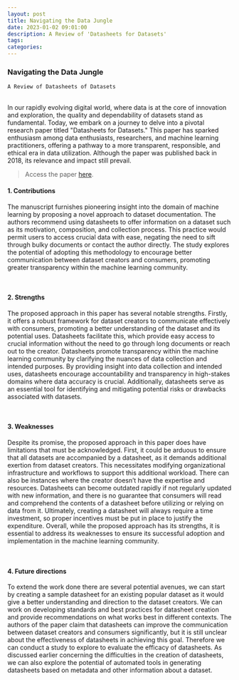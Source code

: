 ```yaml
---
layout: post
title: Navigating the Data Jungle 
date: 2023-01-02 09:01:00
description: A Review of 'Datasheets for Datasets'
tags: 
categories: 
---
```


### Navigating the Data Jungle
`A Review of Datasheets of Datasets`

<br>
In our rapidly evolving digital world, where data is at the core of innovation and exploration, the quality and dependability of datasets stand as fundamental. Today, we embark on a journey to delve into a pivotal research paper titled "Datasheets for Datasets." This paper has sparked enthusiasm among data enthusiasts, researchers, and machine learning practitioners, offering a pathway to a more transparent, responsible, and ethical era in data utilization. Although the paper was published back in 2018, its relevance and impact still prevail.

> Access the paper [here](https://arxiv.org/abs/1803.09010). 

#### 1. Contributions
The manuscript furnishes pioneering insight into the domain of machine learning by proposing a novel approach to dataset documentation. The authors recommend using datasheets to offer information on a dataset such as its motivation, composition, and collection process. This practice would permit users to access crucial data with ease, negating the need to sift through bulky documents or contact the author directly.
The study explores the potential of adopting this methodology to encourage better communication between dataset creators and consumers, promoting greater transparency within the machine learning community.

<br>

#### 2. Strengths
The proposed approach in this paper has several notable strengths. Firstly, it offers a robust framework for dataset creators to communicate effectively with consumers, promoting a better understanding of the dataset and its potential uses. Datasheets facilitate this, which provide easy access to crucial information without the need to go through long documents or reach out to the creator. Datasheets promote transparency within the machine learning community by clarifying the nuances of data collection and intended purposes. By providing insight into data collection and intended uses, datasheets encourage accountability and transparency in high-stakes domains where data accuracy is crucial. Additionally, datasheets serve as an essential tool for identifying and mitigating potential risks or drawbacks associated with datasets.

<br>

#### 3. Weaknesses
Despite its promise, the proposed approach in this paper does have limitations that must be acknowledged. First, it could be arduous to ensure that all datasets are accompanied by a datasheet, as it demands additional exertion from dataset creators. This necessitates modifying organizational infrastructure and workflows to support this additional workload. There can also be instances where the creator doesn’t have the expertise and resources.
Datasheets can become outdated rapidly if not regularly updated with new information, and there is no guarantee that consumers will read and comprehend the contents of a datasheet before utilizing or relying on data from it. Ultimately, creating a datasheet will always require a time investment, so proper incentives must be put in place to justify the expenditure. Overall, while the proposed approach has its strengths, it is essential to address its weaknesses to ensure its successful adoption and implementation in the machine learning community.

<br>

#### 4. Future directions
To extend the work done there are several potential avenues, we can start by creating a sample datasheet for an existing popular dataset as it would give a better understanding and direction to the dataset creators. We can work on developing standards and best practices for datasheet creation and provide recommendations on what works best in different contexts.
The authors of the paper claim that datasheets can improve the communication between dataset creators and consumers significantly, but it is still unclear about the effectiveness of datasheets in achieving this goal. Therefore we can conduct a study to explore to evaluate the efficacy of datasheets.
As discussed earlier concerning the difficulties in the creation of datasheets, we can also explore the potential of automated tools in generating datasheets based on metadata and other information about a dataset.
